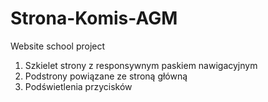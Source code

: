 # Strona-Komis-AGM
Website school project


1. Szkielet strony z responsywnym
   paskiem nawigacyjnym
2. Podstrony powiązane ze stroną
   główną
3. Podświetlenia przycisków
